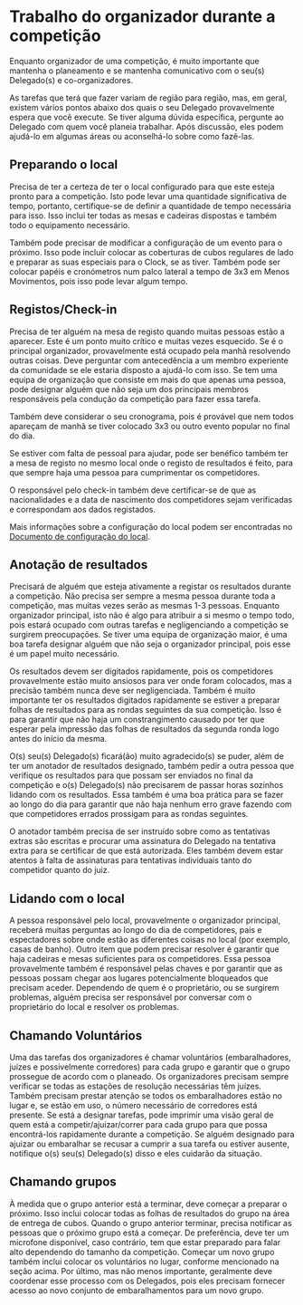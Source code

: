 # Trabalho do organizador durante a competição

Enquanto organizador de uma competição, é muito importante que mantenha o planeamento e se mantenha comunicativo com o seu(s) Delegado(s) e co-organizadores.

As tarefas que terá que fazer variam de região para região, mas, em geral, existem vários pontos abaixo dos quais o seu Delegado provavelmente espera que você execute. Se tiver alguma dúvida específica, pergunte ao Delegado com quem você planeia trabalhar. Após discussão, eles podem ajudá-lo em algumas áreas ou aconselhá-lo sobre como fazê-las.

## Preparando o local

Precisa de ter a certeza de ter o local configurado para que este esteja pronto para a competição. Isto pode levar uma quantidade significativa de tempo, portanto, certifique-se de definir a quantidade de tempo necessária para isso. Isso inclui ter todas as mesas e cadeiras dispostas e também todo o equipamento necessário.

Também pode precisar de modificar a configuração de um evento para o próximo. Isso pode incluir colocar as coberturas de cubos regulares de lado e preparar as suas especiais para o Clock, se as tiver. Também pode ser colocar papéis e cronómetros num palco lateral a tempo de 3x3 em Menos Movimentos, pois isso pode levar algum tempo.

## Registos/Check-in

Precisa de ter alguém na mesa de registo quando muitas pessoas estão a aparecer. Este é um ponto muito crítico e muitas vezes esquecido. Se é o principal organizador, provavelmente está ocupado pela manhã resolvendo outras coisas. Deve perguntar com antecedência a um membro experiente da comunidade se ele estaria disposto a ajudá-lo com isso. Se tem uma equipa de organização que consiste em mais do que apenas uma pessoa, pode designar alguém que não seja um dos principais membros responsáveis ​​​​pela condução da competição para fazer essa tarefa.

Também deve considerar o seu cronograma, pois é provável que nem todos apareçam de manhã se tiver colocado 3x3 ou outro evento popular no final do dia.

Se estiver com falta de pessoal para ajudar, pode ser benéfico também ter a mesa de registo no mesmo local onde o registo de resultados é feito, para que sempre haja uma pessoa para cumprimentar os competidores.

O responsável pelo check-in também deve certificar-se de que as nacionalidades e a data de nascimento dos competidores sejam verificadas e correspondam aos dados registados.

Mais informações sobre a configuração do local podem ser encontradas no [Documento de configuração do local](https://www.worldcubeassociation.org/edudoc/organizer-guidelines/venue-setup-pt.pdf).

## Anotação de resultados

Precisará de alguém que esteja ativamente a registar os resultados durante a competição. Não precisa ser sempre a mesma pessoa durante toda a competição, mas muitas vezes serão as mesmas 1-3 pessoas. Enquanto organizador principal, isto não é algo para atribuir a si mesmo o tempo todo, pois estará ocupado com outras tarefas e negligenciando a competição se surgirem preocupações. Se tiver uma equipa de organização maior, é uma boa tarefa designar alguém que não seja o organizador principal, pois esse é um papel muito necessário.

Os resultados devem ser digitados rapidamente, pois os competidores provavelmente estão muito ansiosos para ver onde foram colocados, mas a precisão também nunca deve ser negligenciada.
Também é muito importante ter os resultados digitados rapidamente se estiver a preparar folhas de resultados para as rondas seguintes da sua competição. Isso é para garantir que não haja um constrangimento causado por ter que esperar pela impressão das folhas de resultados da segunda ronda logo antes do início da mesma.

O(s) seu(s) Delegado(s) ficará(ão) muito agradecido(s) se puder, além de ter um anotador de resultados designado, também pedir a outra pessoa que verifique os resultados para que possam ser enviados no final da competição e o(s) Delegado(s) não precisarem de passar horas sozinhos lidando com os resultados. Essa também é uma boa prática para se fazer ao longo do dia para garantir que não haja nenhum erro grave fazendo com que competidores errados prossigam para as rondas seguintes.

O anotador também precisa de ser instruído sobre como as tentativas extras são escritas e procurar uma assinatura do Delegado na tentativa extra para se certificar de que está autorizada. Eles também devem estar atentos à falta de assinaturas para tentativas individuais tanto do competidor quanto do juiz.

## Lidando com o local

A pessoa responsável pelo local, provavelmente o organizador principal, receberá muitas perguntas ao longo do dia de competidores, pais e espectadores sobre onde estão as diferentes coisas no local (por exemplo, casas de banho). Outro item que podem precisar resolver é garantir que haja cadeiras e mesas suficientes para os competidores. Essa pessoa provavelmente também é responsável pelas chaves e por garantir que as pessoas possam chegar aos lugares potencialmente bloqueados que precisam aceder.
Dependendo de quem é o proprietário, ou se surgirem problemas, alguém precisa ser responsável por conversar com o proprietário do local e resolver os problemas.

## Chamando Voluntários

Uma das tarefas dos organizadores é chamar voluntários (embaralhadores, juízes e possivelmente corredores) para cada grupo e garantir que o grupo prossegue de acordo com o planeado. Os organizadores precisam sempre verificar se todas as estações de resolução necessárias têm juízes. Também precisam prestar atenção se todos os embaralhadores estão no lugar e, se estão em uso, o número necessário de corredores está presente. Se está a designar tarefas, pode imprimir uma visão geral de quem está a competir/ajuizar/correr para cada grupo para que possa encontrá-los rapidamente durante a competição. Se alguém designado para ajuizar ou embaralhar se recusar a cumprir a sua tarefa ou estiver ausente, notifique o(s) seu(s) Delegado(s) disso e eles cuidarão da situação.

## Chamando grupos

À medida que o grupo anterior está a terminar, deve começar a preparar o próximo. Isso inclui colocar todas as folhas de resultados do grupo na área de entrega de cubos. Quando o grupo anterior terminar, precisa notificar as pessoas que o próximo grupo está a começar. De preferência, deve ter um microfone disponível, caso contrário, tem que estar preparado para falar alto dependendo do tamanho da competição. Começar um novo grupo também inclui colocar os voluntários no lugar, conforme mencionado na seção acima. Por último, mas não menos importante, geralmente deve coordenar esse processo com os Delegados, pois eles precisam fornecer acesso ao novo conjunto de embaralhamentos para um novo grupo.
